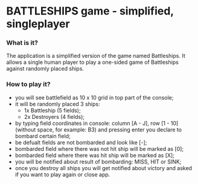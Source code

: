 # BATTLESHIPS game - simplified, singleplayer

### What is it?
The application is a simplified version of the game named Battleships. It allows a single human player to play a one-sided game of Battleships against randomly placed ships.

### How to play it?
- you will see battlefield as 10 x 10 grid in top part of the console;
- it will be randomly placed 3 ships:
	- 1x Battleship (5 fields);
	- 2x Destroyers (4 fields);
- by typing field coordinates in console: column [A - J], row [1 - 10] (without space, for example: B3) and pressing enter you declare to bombard certain field;
- be defualt fields are not bombarded and look like [-];
- bombarded field where there was not hit ship will be marked as [0];
- bombarded field where there was hit ship will be marked as [X];
- you will be notified about result of bombarding: MISS, HIT or SINK;
- once you destroy all ships you will get notified about victory and asked if you want to play again or close app.